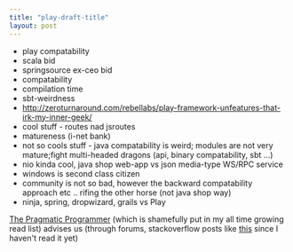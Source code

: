 ```yaml
---
title: "play-draft-title"
layout: post
---
```


* play compatability
* scala bid
* springsource ex-ceo bid
* compatability
* compilation time
* sbt-weirdness
* http://zeroturnaround.com/rebellabs/play-framework-unfeatures-that-irk-my-inner-geek/
* cool stuff - routes nad jsroutes
* matureness (i-net bank)
* not so cools stuff - java compatability is weird; modules are not very mature;fight multi-headed dragons (api, binary compatability, sbt ...)
* nio kinda cool, java shop web-app vs json media-type WS/RPC service
* windows is second class citizen
* community is not so bad, however the backward compatability approach etc .. rifing the other horse (not java shop way)
* ninja, spring, dropwizard, grails vs Play


[The Pragmatic Programmer][1] (which is shamefully put in my all time growing read list) advises us
(through forums, stackoverflow posts like [this](http://programmers.stackexchange.com/questions/1719/if-one-is-to-learn-a-new-programming-language-each-year-what-should-the-list-be) since I haven't read it yet)

<!-- Link definition -->
[1]: http://en.wikipedia.org/wiki/The_Pragmatic_Programmer
